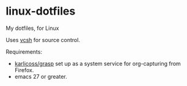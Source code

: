 # linux-dotfiles
My dotfiles, for Linux

Uses [vcsh](https://github.com/RichiH/vcsh) for source control.

Requirements:
* [karlicoss/grasp](https://github.com/karlicoss/grasp) set up as a system service for org-capturing from Firefox.
* emacs 27 or greater.
